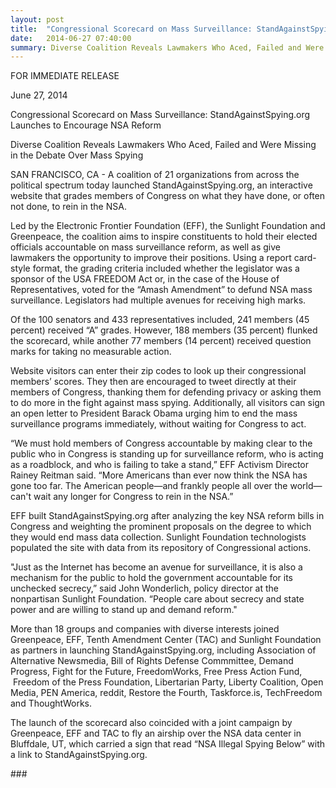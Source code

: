 ```yaml
---
layout: post
title:  "Congressional Scorecard on Mass Surveillance: StandAgainstSpying.org Launches to Encourage NSA Reform"
date:   2014-06-27 07:40:00
summary: Diverse Coalition Reveals Lawmakers Who Aced, Failed and Were Missing in the Debate Over Mass Spying
---
```


<p class="normal"><span class="T1">FOR IMMEDIATE RELEASE</span></p><p class="normal"><span class="T1">June 27, 2014</span></p><p class="normal"><span class="T3">Congressional Scorecard on Mass Surveillance: </span><span class="T4">StandAgainstSpying.org Launches to Encourage NSA Reform</span></p><p class="normal"><span class="T1">Diverse Coalition Reveals </span><span class="T2">Lawmakers Who Aced, Failed and Were Missing in the Debate Over Mass Spying</span></p><p class="normal"><span class="T1">SAN FRANCISCO, CA - A coalition of 21 organizations from across the political spectrum today launched StandAgainstSpying.org, an interactive website that grades members of Congress on what they have done, or often not done, to rein in the NSA.  </span></p><p class="normal"><span class="T1">Led by the Electronic Frontier Foundation (EFF), the Sunlight Foundation and Greenpeace, the coalition aims to inspire constituents to hold their elected officials accountable on mass surveillance reform, as well as give lawmakers the opportunity to improve their positions. Using a report card-style format, the grading criteria included whether the legislator was a sponsor of the USA FREEDOM Act or, in the case of the House of Representatives, voted for the “Amash Amendment” to defund NSA mass surveillance. Legislators had multiple avenues for receiving high marks. </span></p><p class="normal"><span class="T7">Of the 100 senators and 433 representatives included, 241 members (45 percent) received “A” grades.</span><span class="T1"> </span><span class="T7">However, 188 members (35 percent) flunked the scorecard, while another 77 members (14 percent) received question marks for taking no measurable action.</span></p><p class="normal"><span class="T1">Website visitors can enter their zip codes to look up their congressional members’ scores. They then are encouraged to tweet directly at their members of Congress, thanking them for defending privacy or asking them to do more in the fight against mass spying. Additionally, all visitors can sign an open letter to President Barack Obama urging him to end the mass surveillance programs immediately, without waiting for Congress to act.</span></p><p class="normal"><span class="T2">“We must hold members of Congress accountable by making clear to the public who in Congress is standing up for surveillance reform, who is acting as a roadblock, and who is failing to take a stand,” EFF Activism Director Rainey Reitman said. “More Americans than ever now think the NSA has gone too far. The American people—and frankly people all over the world—can't wait any longer for Congress to rein in the NSA.”</span></p><p class="normal"><span class="T2">EFF built StandAgainstSpying.org after analyzing the key NSA reform bills in Congress and weighting the prominent proposals on the degree to which they would end mass data collection. Sunlight Foundation technologists populated the site with data from its repository of Congressional actions. </span></p><p class="Standard"><span class="T7">"Just as the Internet has become an avenue for surveillance, it is also a mechanism for the public to hold the government accountable for its unchecked secrecy,” said John Wonderlich, policy </span><span class="T7">director at the nonpartisan Sunlight Foundation. “People care about secrecy and state power and are willing to stand up and demand reform."</span></p><p class="Standard"><span class="T2">More than </span><span class="T1">18 groups and companies with diverse interests joined Greenpeace, EFF, Tenth Amendment Center (TAC) and Sunlight Foundation as partners in launching StandAgainstSpying.org, including </span><span class="T7">Association of Alternative Newsmedia, Bill of Rights Defense Commmittee, Demand Progress, Fight for the Future,</span><span class="T1"> </span><span class="T7">FreedomWorks, Free Press Action Fund,  Freedom of the Press Foundation, Libertarian Party, Liberty Coalition, Open Media, PEN America, reddit, Restore the Fourth, Taskforce.is, TechFreedom and ThoughtWorks. </span></p><p class="normal"><span class="T1">The launch of the scorecard also coincided with a joint campaign by Greenpeace, EFF and TAC to fly an airship over the NSA data center in Bluffdale, UT, which carried a sign that read “NSA Illegal Spying Below” with a link to StandAgainstSpying.org.  </span></p><p class="P5"><span class="T1">###</span></p>
